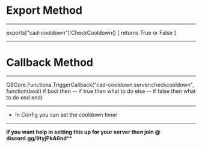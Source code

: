 # Export Method

---

exports["cad-cooldown"]:CheckCooldown()        [ returns True or False ]

---

# Callback Method

---

QBCore.Functions.TriggerCallback("cad-cooldown:server:checkcooldown", function(bool)
if bool then
-- if true then what to do
else
-- if false then what to do
end
end)

---

* In Config you can set the cooldown timer

---



**If you want help in setting this up for your server then join @ discord.gg/9tyjPkA6nd****
